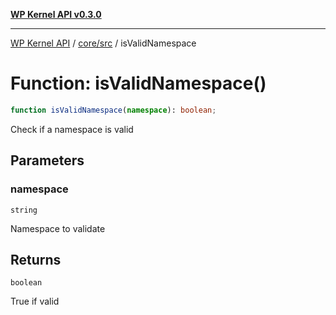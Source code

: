 [**WP Kernel API v0.3.0**](../../../README.md)

---

[WP Kernel API](../../../README.md) / [core/src](../README.md) / isValidNamespace

# Function: isValidNamespace()

```ts
function isValidNamespace(namespace): boolean;
```

Check if a namespace is valid

## Parameters

### namespace

`string`

Namespace to validate

## Returns

`boolean`

True if valid
